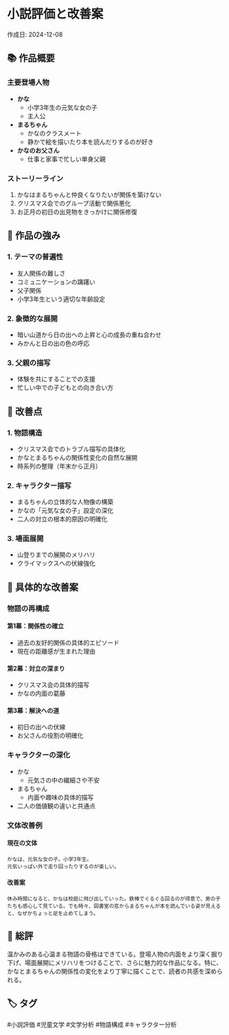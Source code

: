 # 小説評価と改善案
作成日: 2024-12-08

## 📚 作品概要
### 主要登場人物
- **かな**
	- 小学3年生の元気な女の子
	- 主人公
- **まるちゃん**
	- かなのクラスメート
	- 静かで絵を描いたり本を読んだりするのが好き
- **かなのお父さん**
	- 仕事と家事で忙しい単身父親

### ストーリーライン
1. かなはまるちゃんと仲良くなりたいが関係を築けない
2. クリスマス会でのグループ活動で関係悪化
3. お正月の初日の出見物をきっかけに関係修復

## 💪 作品の強み
### 1. テーマの普遍性
- 友人関係の難しさ
- コミュニケーションの躊躇い
- 父子関係
- 小学3年生という適切な年齢設定

### 2. 象徴的な展開
- 暗い山道から日の出への上昇と心の成長の重ね合わせ
- みかんと日の出の色の呼応

### 3. 父親の描写
- 体験を共にすることでの支援
- 忙しい中での子どもとの向き合い方

## 🔧 改善点
### 1. 物語構造
- クリスマス会でのトラブル描写の具体化
- かなとまるちゃんの関係性変化の自然な展開
- 時系列の整理（年末から正月）

### 2. キャラクター描写
- まるちゃんの立体的な人物像の構築
- かなの「元気な女の子」設定の深化
- 二人の対立の根本的原因の明確化

### 3. 場面展開
- 山登りまでの展開のメリハリ
- クライマックスへの伏線強化

## 📝 具体的な改善案
### 物語の再構成
#### 第1幕：関係性の確立
- 過去の友好的関係の具体的エピソード
- 現在の距離感が生まれた理由

#### 第2幕：対立の深まり
- クリスマス会の具体的描写
- かなの内面の葛藤

#### 第3幕：解決への道
- 初日の出への伏線
- お父さんの役割の明確化

### キャラクターの深化
- かな
	- 元気さの中の繊細さや不安
- まるちゃん
	- 内面や趣味の具体的描写
- 二人の価値観の違いと共通点

### 文体改善例
#### 現在の文体
```
かなは、元気な女の子。小学3年生。
元気いっぱい外で走り回ったりするのが楽しい。
```

#### 改善案
```
休み時間になると、かなは校庭に飛び出していった。鉄棒でぐるぐる回るのが得意で、男の子たちも感心して見ている。でも時々、図書室の窓からまるちゃんが本を読んでいる姿が見えると、なぜかちょっと足を止めてしまう。
```

## 📌 総評
温かみのある心温まる物語の骨格はできている。登場人物の内面をより深く掘り下げ、場面展開にメリハリをつけることで、さらに魅力的な作品になる。特に、かなとまるちゃんの関係性の変化をより丁寧に描くことで、読者の共感を深められる。

## 🏷️ タグ
#小説評価 #児童文学 #文学分析 #物語構成 #キャラクター分析
